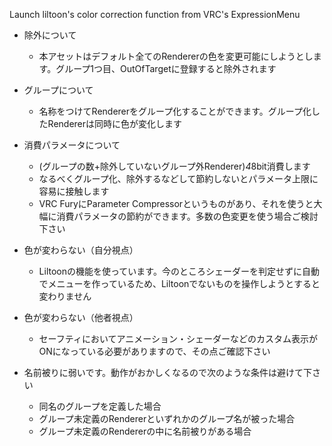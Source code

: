 Launch liltoon's color correction function from VRC's ExpressionMenu


- 除外について
    - 本アセットはデフォルト全てのRendererの色を変更可能にしようとします。グループ1つ目、OutOfTargetに登録すると除外されます

- グループについて
    - 名称をつけてRendererをグループ化することができます。グループ化したRendererは同時に色が変化します

- 消費パラメータについて
    - (グループの数+除外していないグループ外Renderer)*4*8bit消費します
    - なるべくグループ化、除外するなどして節約しないとパラメータ上限に容易に接触します
    - VRC FuryにParameter Compressorというものがあり、それを使うと大幅に消費パラメータの節約ができます。多数の色変更を使う場合ご検討下さい

- 色が変わらない（自分視点）
    - Liltoonの機能を使っています。今のところシェーダーを判定せずに自動でメニューを作っているため、Liltoonでないものを操作しようとすると変わりません

- 色が変わらない（他者視点）
    - セーフティにおいてアニメーション・シェーダーなどのカスタム表示がONになっている必要がありますので、その点ご確認下さい

- 名前被りに弱いです。動作がおかしくなるので次のような条件は避けて下さい
    - 同名のグループを定義した場合
    - グループ未定義のRendererといずれかのグループ名が被った場合
    - グループ未定義のRendererの中に名前被りがある場合